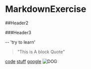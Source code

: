 # MarkdownExercise

##Header2

###Header3

--
'try to learn'
>"This is A block Quote"

[code](code)
[stuff](other/stuff)
[google](https://google.com)
![DOG](https://www.rspca.org.au/adopt-pet)
